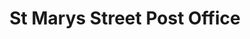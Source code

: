 ---
title: "St Marys Street Post Office"
url: /bedford/st-marys-street-post-office/
shop: newsagent
---